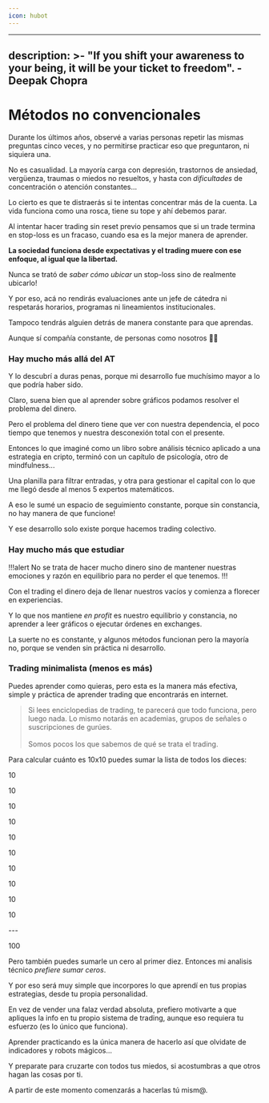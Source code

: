 ```yaml
---
icon: hubot
---
```


---
description: >-
  "If you shift your awareness to your being, it will be your ticket to
  freedom". -Deepak Chopra
---

# Métodos no convencionales

Durante los últimos años, observé a varias personas repetir las mismas preguntas cinco veces, y no permitirse practicar eso que preguntaron, ni siquiera una.

No es casualidad. La mayoría carga con depresión, trastornos de ansiedad, vergüenza, traumas o miedos no resueltos, y hasta con _dificultades_ de concentración o atención constantes...

Lo cierto es que te distraerás si te intentas concentrar más de la cuenta. La vida funciona como una rosca, tiene su tope y ahí debemos parar.

Al intentar hacer trading sin reset previo pensamos que si un trade termina en stop-loss es un fracaso, cuando esa es la mejor manera de aprender.

**La sociedad funciona desde expectativas y el trading muere con ese enfoque, al igual que la libertad.**

Nunca se trató de _saber cómo ubicar_ un stop-loss sino de realmente ubicarlo!

Y por eso, acá no rendirás evaluaciones ante un jefe de cátedra ni respetarás horarios, programas ni lineamientos institucionales.

Tampoco tendrás alguien detrás de manera constante para que aprendas.

Aunque sí compañía constante, de personas como nosotros 🙅‍♂️

### Hay mucho más allá del AT

Y lo descubrí a duras penas, porque mi desarrollo fue muchísimo mayor a lo que podría haber sido.

Claro, suena bien que al aprender sobre gráficos podamos resolver el problema del dinero.

Pero el problema del dinero tiene que ver con nuestra dependencia, el poco tiempo que tenemos y nuestra desconexión total con el presente.

Entonces lo que imaginé como un libro sobre análisis técnico aplicado a una estrategia en cripto, terminó con un capítulo de psicología, otro de mindfulness...

Una planilla para filtrar entradas, y otra para gestionar el capital con lo que me llegó desde al menos 5 expertos matemáticos.

A eso le sumé un espacio de seguimiento constante, porque sin constancia, no hay manera de que funcione!

Y ese desarrollo solo existe porque hacemos trading colectivo.

### **Hay mucho más que estudiar**

!!!alert
No se trata de hacer mucho dinero sino de mantener nuestras emociones y razón en equilibrio para no perder el que tenemos.
!!!

Con el trading el dinero deja de llenar nuestros vacíos y comienza a florecer en experiencias.

Y lo que nos mantiene _en profit_ es nuestro equilibrio y constancia, no aprender a leer gráficos o ejecutar órdenes en exchanges.

La suerte no es constante, y algunos métodos funcionan pero la mayoría no, porque se venden sin práctica ni desarrollo.

### Trading minimalista (menos es más)

Puedes aprender como quieras, pero esta es la manera más efectiva, simple y práctica de aprender trading que encontrarás en internet.

> Si lees enciclopedias de trading, te parecerá que todo funciona, pero luego nada. Lo mismo notarás en academias, grupos de señales o suscripciones de gurúes.\
> \
> Somos pocos los que sabemos de qué se trata el trading.

Para calcular cuánto es 10x10 puedes sumar la lista de todos los dieces:



10

10

10

10

10

10

10

10

10

10

\---

100



Pero también puedes sumarle un cero al primer diez. Entonces mi analisis técnico _prefiere sumar ceros_.

Y por eso será muy simple que incorpores lo que aprendí en tus propias estrategias, desde tu propia personalidad.

En vez de vender una falaz verdad absoluta, prefiero motivarte a que apliques la info en tu propio sistema de trading, aunque eso requiera tu esfuerzo (es lo único que funciona).

Aprender practicando es la única manera de hacerlo así que olvidate de indicadores y robots mágicos...

Y preparate para cruzarte con todos tus miedos, si acostumbras a que otros hagan las cosas por ti.

A partir de este momento comenzarás a hacerlas tú mism@.

